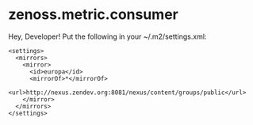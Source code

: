 zenoss.metric.consumer
======================

Hey, Developer! Put the following in your ~/.m2/settings.xml:

    <settings>
      <mirrors>
        <mirror>
          <id>europa</id>
          <mirrorOf>*</mirrorOf>
          <url>http://nexus.zendev.org:8081/nexus/content/groups/public</url>
        </mirror>
      </mirrors>
    </settings>

